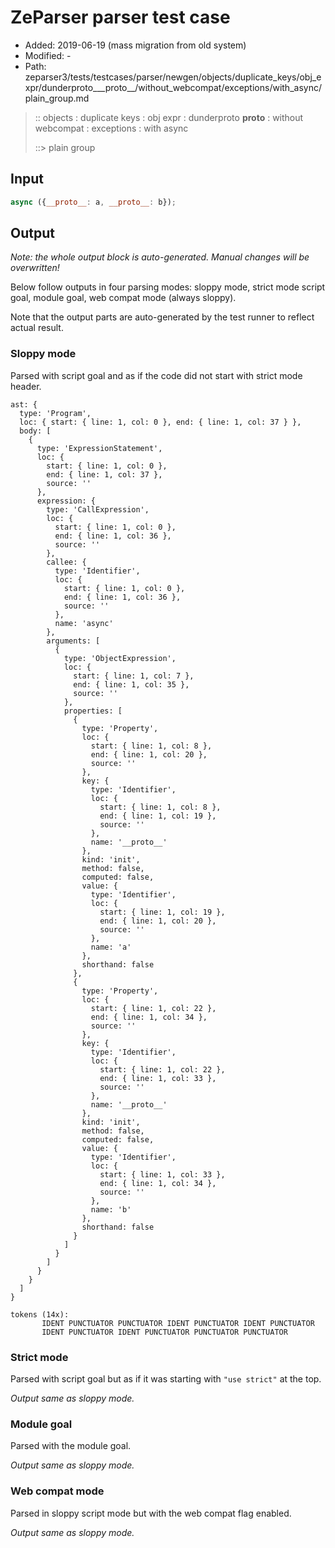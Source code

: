# ZeParser parser test case

- Added: 2019-06-19 (mass migration from old system)
- Modified: -
- Path: zeparser3/tests/testcases/parser/newgen/objects/duplicate_keys/obj_expr/dunderproto___proto__/without_webcompat/exceptions/with_async/plain_group.md

> :: objects : duplicate keys : obj expr : dunderproto __proto__ : without webcompat : exceptions : with async
>
> ::> plain group

## Input

`````js
async ({__proto__: a, __proto__: b});
`````

## Output

_Note: the whole output block is auto-generated. Manual changes will be overwritten!_

Below follow outputs in four parsing modes: sloppy mode, strict mode script goal, module goal, web compat mode (always sloppy).

Note that the output parts are auto-generated by the test runner to reflect actual result.

### Sloppy mode

Parsed with script goal and as if the code did not start with strict mode header.

`````
ast: {
  type: 'Program',
  loc: { start: { line: 1, col: 0 }, end: { line: 1, col: 37 } },
  body: [
    {
      type: 'ExpressionStatement',
      loc: {
        start: { line: 1, col: 0 },
        end: { line: 1, col: 37 },
        source: ''
      },
      expression: {
        type: 'CallExpression',
        loc: {
          start: { line: 1, col: 0 },
          end: { line: 1, col: 36 },
          source: ''
        },
        callee: {
          type: 'Identifier',
          loc: {
            start: { line: 1, col: 0 },
            end: { line: 1, col: 36 },
            source: ''
          },
          name: 'async'
        },
        arguments: [
          {
            type: 'ObjectExpression',
            loc: {
              start: { line: 1, col: 7 },
              end: { line: 1, col: 35 },
              source: ''
            },
            properties: [
              {
                type: 'Property',
                loc: {
                  start: { line: 1, col: 8 },
                  end: { line: 1, col: 20 },
                  source: ''
                },
                key: {
                  type: 'Identifier',
                  loc: {
                    start: { line: 1, col: 8 },
                    end: { line: 1, col: 19 },
                    source: ''
                  },
                  name: '__proto__'
                },
                kind: 'init',
                method: false,
                computed: false,
                value: {
                  type: 'Identifier',
                  loc: {
                    start: { line: 1, col: 19 },
                    end: { line: 1, col: 20 },
                    source: ''
                  },
                  name: 'a'
                },
                shorthand: false
              },
              {
                type: 'Property',
                loc: {
                  start: { line: 1, col: 22 },
                  end: { line: 1, col: 34 },
                  source: ''
                },
                key: {
                  type: 'Identifier',
                  loc: {
                    start: { line: 1, col: 22 },
                    end: { line: 1, col: 33 },
                    source: ''
                  },
                  name: '__proto__'
                },
                kind: 'init',
                method: false,
                computed: false,
                value: {
                  type: 'Identifier',
                  loc: {
                    start: { line: 1, col: 33 },
                    end: { line: 1, col: 34 },
                    source: ''
                  },
                  name: 'b'
                },
                shorthand: false
              }
            ]
          }
        ]
      }
    }
  ]
}

tokens (14x):
       IDENT PUNCTUATOR PUNCTUATOR IDENT PUNCTUATOR IDENT PUNCTUATOR
       IDENT PUNCTUATOR IDENT PUNCTUATOR PUNCTUATOR PUNCTUATOR
`````

### Strict mode

Parsed with script goal but as if it was starting with `"use strict"` at the top.

_Output same as sloppy mode._

### Module goal

Parsed with the module goal.

_Output same as sloppy mode._

### Web compat mode

Parsed in sloppy script mode but with the web compat flag enabled.

_Output same as sloppy mode._
